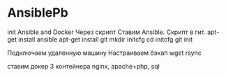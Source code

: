 # AnsiblePb
init Ansible and Docker
Через скрипт Ставим Ansible. Скрипт в гит. 
apt-get install ansible
apt-get install git
mkdir initcfg
cd initcfg
git init

Подключаем удаленную машину
Настраиваем бэкап
wget
rsync

ставим докер
3 контейнера nginx, apache+php, sql
